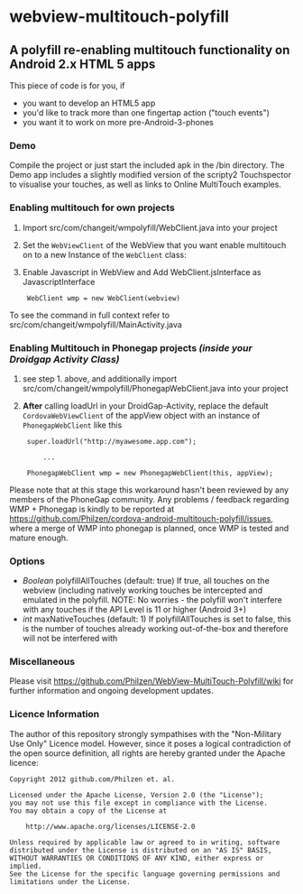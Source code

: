 # webview-multitouch-polyfill
A polyfill re-enabling multitouch functionality on Android 2.x HTML 5 apps
---------------------------------------------------------------------------

This piece of code is for you, if
* you want to develop an HTML5 app
* you'd like to track more than one fingertap action ("touch events")
* you want it to work on more pre-Android-3-phones

### Demo
Compile the project or just start the included apk in the /bin directory.
The Demo app includes a slightly modified version of the scripty2 Touchspector to visualise your touches,
as well as links to Online MultiTouch examples.

### Enabling multitouch for own projects
1. Import src/com/changeit/wmpolyfill/WebClient.java into your project
2. Set the `WebViewClient` of the WebView that you want enable multitouch on to a new Instance of the `WebClient` class:
3. Enable Javascript in WebView and Add WebClient.jsInterface as JavascriptInterface

        WebClient wmp = new WebClient(webview)

To see the command in full context refer to src/com/changeit/wmpolyfill/MainActivity.java

### Enabling Multitouch in Phonegap projects *(inside your Droidgap Activity Class)*

1. see step 1. above, and additionally import src/com/changeit/wmpolyfill/PhonegapWebClient.java into your project
2. **After** calling loadUrl in your DroidGap-Activity, replace the default `CordovaWebViewClient` of the appView object with an instance of `PhonegapWebClient` like this

		super.loadUrl("http://myawesome.app.com");

		    ...

		PhonegapWebClient wmp = new PhonegapWebClient(this, appView);

Please note that at this stage this workaround hasn't been reviewed by any members of the PhoneGap community.
Any problems / feedback regarding WMP + Phonegap is kindly to be reported at https://github.com/Philzen/cordova-android-multitouch-polyfill/issues, where a merge of WMP into phonegap is planned, once WMP is tested and mature enough.

### Options
* _Boolean_	polyfillAllTouches	(default: true)
	If true, all touches on the webview (including natively working touches be intercepted and emulated in the polyfill.
	NOTE: No worries - the polyfill won't interfere with any touches if the API Level is 11 or higher (Android 3+)
* _int_		maxNativeTouches	(default: 1)
	If polyfillAllTouches is set to false, this is the number of touches already working out-of-the-box and therefore will not be interfered with

### Miscellaneous
Please visit https://github.com/Philzen/WebView-MultiTouch-Polyfill/wiki for further information and ongoing development updates.

### Licence Information
The author of this repository strongly sympathises with the "Non-Military Use Only" Licence model. However, since it poses a logical contradiction of the open source definition, all rights are hereby granted under the Apache licence:

	Copyright 2012 github.com/Philzen et. al.

	Licensed under the Apache License, Version 2.0 (the "License");
	you may not use this file except in compliance with the License.
	You may obtain a copy of the License at

		http://www.apache.org/licenses/LICENSE-2.0

	Unless required by applicable law or agreed to in writing, software
	distributed under the License is distributed on an "AS IS" BASIS,
	WITHOUT WARRANTIES OR CONDITIONS OF ANY KIND, either express or implied.
	See the License for the specific language governing permissions and
	limitations under the License.